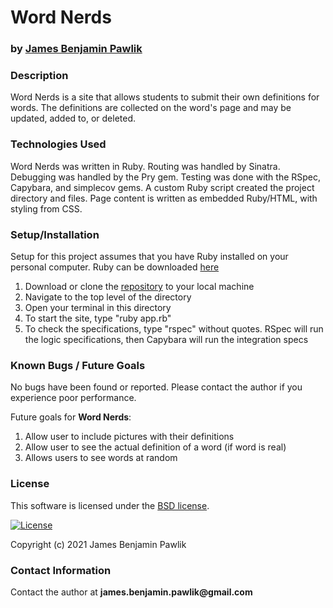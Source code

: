 # __Word Nerds__

### by [James Benjamin Pawlik](http://github.com/jbpawlik)

### __Description__
Word Nerds is a site that allows students to submit their own definitions for words. The definitions are collected on the word's page and may be updated, added to, or deleted.


### __Technologies Used__
Word Nerds was written in Ruby. Routing was handled by Sinatra. Debugging was handled by the Pry gem. Testing was done with the RSpec, Capybara, and simplecov gems. A custom Ruby script created the project directory and files. Page content is written as embedded Ruby/HTML, with styling from CSS.

### __Setup/Installation__
Setup for this project assumes that you have Ruby installed on your personal computer. Ruby can be downloaded [here](https://www.ruby-lang.org/en/downloads/)
1. Download or clone the [repository](http://github.com/jbpawlik/word_nerds) to your local machine
2. Navigate to the top level of the directory
3. Open your terminal in this directory
4. To start the site, type "ruby app.rb"
5. To check the specifications, type "rspec" without quotes. RSpec will run the logic specifications, then Capybara will run the integration specs

### __Known Bugs / Future Goals__
No bugs have been found or reported. Please contact the author if you experience poor performance.

Future goals for __Word Nerds__:
1. Allow user to include pictures with their definitions
2. Allow user to see the actual definition of a word (if word is real)
3. Allows users to see words at random

### __License__
This software is licensed under the [BSD license](license.txt).

[![License](https://img.shields.io/badge/License-BSD%202--Clause-orange.svg)](https://opensource.org/licenses/BSD-2-Clause)

Copyright (c) 2021 James Benjamin Pawlik

### __Contact Information__
Contact the author at __james.benjamin.pawlik@gmail.com__
